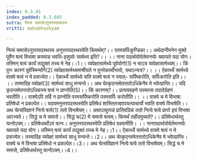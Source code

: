 ```yaml
---
index: 8.3.45
index_padded: 8.3.045
sutra: नित्यं समासेऽनुत्तरपदस्थस्य
vritti: mahabhashyam

---
```

 नित्यं समासेऽनुत्तरपदस्थस्य अनुत्तरपदस्थस्येति किमर्थम्?।। परमसर्पिःकुण्डिका।। अथेदानीमनेन मुक्ते पूर्वेण षत्वं विभाषा कस्मान्न भवति-इसुसोः सार्मथ्य इति?।। ।। नाना पदार्थयोर्वर्तमानयोः ख्यायते यदा योगः। तस्मिन् षत्वं कार्यं तद्युक्तं तच्च मे नेह।।1।। व्यपेक्षासार्मथ्ये पूर्वयोगो(1) न चाऽत्र व्यपेक्षासार्मथ्यम्।। किं पुनः कारणं पूर्वस्मिन्योगे(2) व्यपेक्षासार्मथ्यमाश्रीयते न पुनरेकार्थीभावो, यथाऽन्यत्र?।। ।। ऐकार्थ्ये सार्मथ्ये वाक्ये षत्वं न मे प्रसज्येत।। ऐकार्थ्ये सार्मथ्ये सति वाक्ये षत्वं न स्यात्- सर्पिष्करोति, सर्पिःकरोति इति।। ।। तस्मादिह व्यपेक्षां(3) सार्मथ्यं साधु मन्यन्ते।। अथ चेत्कृदन्तमेतत्ततोऽधिकेनैव मे भवेत्प्राप्तिः।। यदि कृदन्तमेतत्ततोऽधिकस्य षत्वं न प्राप्नोति(5)।। किं कारणम्?।। प्रत्ययग्रहणे यस्मात्स तदादेर्ग्रहणं भवतीति।। वाक्येऽपि तर्हि न प्राप्नोति परमसर्पिष्करोति परमसर्पिः करोतीति।। ।। वाक्ये च मे विभाषा प्रतिषेधो न प्रकल्पेत।। यदयमनुत्तरपदस्थस्येति प्रतिषेधं शास्तितज्ज्ञापयत्याचार्यो भवति वाक्ये विभाषेति।। अथ चेत्संविज्ञानं नित्ये षत्वे(1) ततो विभाषेयम्।। अथाऽव्युत्पन्नं प्रातिपदिकं ततो नित्ये षत्वे प्राप्ते इयं विभाषा आरभ्यते।। सिद्धं च मे समासे।। सिद्धं च(2) मे समासे षत्वम्। किमर्थं तर्हीदमुच्यते?।। प्रतिषेधार्थस्तु यत्नोऽयम्।। प्रतिषेधार्थोऽयं यत्नः। अनुत्तरपदस्थस्येति प्रतिषेधं वक्ष्यामीति। ।। नानापदार्थयोर्वर्तमानयोः ख्यायते यदा योगः।      तस्मिन् षत्वं कार्यं तद्युक्तं तच्च मे नेह।।1।।      ऐकार्थ्ये सार्मथ्ये वाक्ये षत्वं न मे प्रसज्येत।      तस्मादिह व्यपेक्षां सार्मथ्यं साधु मन्यन्ते।।2।।      अथ चेत्कृदन्तमेतत्ततोऽधिकेनैव मे भवेत्प्राप्तिः।      वाक्ये च मे विभाषा प्रतिषेधो न प्रकल्पेत।।3।।      अथ चेत्संविज्ञानं नित्ये षत्वे ततो विभाषेयम्।      सिद्धं च मे समासे, प्रतिषेधार्थस्तु यत्नोऽयम्।।4।। 